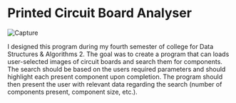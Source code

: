 # Printed Circuit Board Analyser
 
![Capture](https://user-images.githubusercontent.com/74914758/169655365-6834016c-6e95-45c0-a0a7-3a4bed1b0199.PNG)

I designed this program during my fourth semester of college for Data Structures & Algorithms 2. The goal was to create a program that can loads user-selected images of circuit boards and search them for components. The search should be based on the users required parameters and should highlight each present component upon completion. The program should then present the user with relevant data regarding the search (number of components present, component size, etc.).
